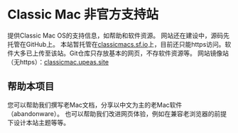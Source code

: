 # Classic Mac 非官方支持站
提供Classic Mac OS的支持信息，如帮助和软件资源。
网站还在建设中，源码先托管在GitHub上。
本站暂托管在[classicmacs.sf.io](https://classicmacs.sf.io)上，目前还只能https访问。软件大多已上传至该站。Git仓库只存放基本的网页，不存软件资源等。
网站镜像站（无https）：[classicmac.upeas.site](http://classicmac.upeas.site) 

## 帮助本项目
您可以帮助我们撰写老Mac文档，分享以中文为主的老Mac软件（abandonware）。
也可以帮助我们改进网页体验，例如在兼容老浏览器的前提下设计本站主题等等。
